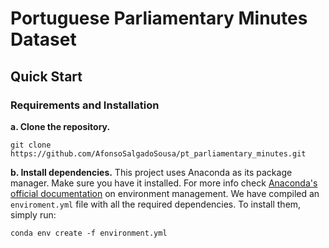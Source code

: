 # Portuguese Parliamentary Minutes Dataset

## Quick Start

### Requirements and Installation

**a. Clone the repository.**
```shell
git clone https://github.com/AfonsoSalgadoSousa/pt_parliamentary_minutes.git
```
**b. Install dependencies.**
This project uses Anaconda as its package manager. Make sure you have it installed. For more info check [Anaconda's official documentation](https://docs.conda.io/projects/conda/en/latest/user-guide/tasks/manage-environments.html) on environment management.
We have compiled an `enviroment.yml` file with all the required dependencies. To install them, simply run:
```shell
conda env create -f environment.yml
```
